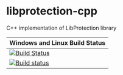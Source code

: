 # libprotection-cpp
C++ implementation of LibProtection library

| Windows and Linux Build Status |
|---|
|[![Build Status](https://travis-ci.org/LibProtection/libprotection-cpp.svg?branch=dev)](https://travis-ci.org/LibProtection/libprotection-cpp)|
|[![Build status](https://ci.appveyor.com/api/projects/status/208f56w0hy13trvx/branch/dev?svg=true)](https://ci.appveyor.com/project/libprotection/libprotection-cpp/branch/dev)|

